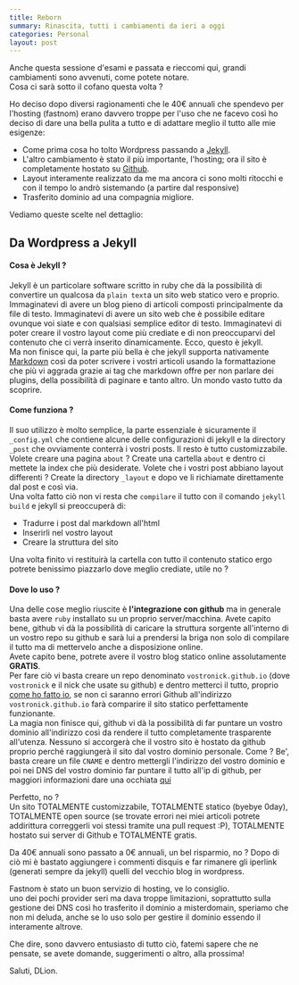 ```yaml
---
title: Reborn
summary: Rinascita, tutti i cambiamenti da ieri a oggi
categories: Personal
layout: post
---
```

Anche questa sessione d'esami e passata e rieccomi qui, grandi cambiamenti sono avvenuti, come potete notare.   
Cosa ci sarà sotto il cofano questa volta ?

Ho deciso dopo diversi ragionamenti che le 40€ annuali che spendevo per l'hosting (fastnom) erano davvero troppe per l'uso che ne facevo così ho deciso di dare una bella pulita a tutto e di adattare meglio il tutto alle mie esigenze:

* Come prima cosa ho tolto Wordpress passando a [Jekyll](http://jekyllrb.com/).
* L'altro cambiamento è stato il più importante, l'hosting; ora il sito è completamente hostato su [Github](http://github.com/).
* Layout interamente realizzato da me ma ancora ci sono molti ritocchi e con il tempo lo andrò sistemando (a partire dal responsive)
* Trasferito dominio ad una compagnia migliore.

Vediamo queste scelte nel dettaglio:

## Da Wordpress a Jekyll

#### Cosa è Jekyll ?

Jekyll è un particolare software scritto in ruby che dà la possibilità di convertire un qualcosa da `plain text`a un sito web statico vero e proprio. Immaginatevi di avere un blog pieno di articoli composti principalmente da file di testo. Immaginatevi di avere un sito web che è possibile editare ovunque voi siate e con qualsiasi semplice editor di testo. Immaginatevi di poter creare il vostro layout come più crediate e di non preoccuparvi del contenuto che ci verrà inserito dinamicamente. Ecco, questo è jekyll.   
Ma non finisce qui, la parte più bella è che jekyll supporta nativamente [Markdown](http://daringfireball.net/projects/markdown/) così da poter scrivere i vostri articoli usando la formattazione che più vi aggrada grazie ai tag che markdown offre per non parlare dei plugins, della possibilità di paginare e tanto altro. Un mondo vasto tutto da scoprire.

#### Come funziona ?

Il suo utilizzo è molto semplice, la parte essenziale è sicuramente il `_config.yml` che contiene alcune delle configurazioni di jekyll e la directory `_post` che ovviamente conterrà i vostri posts. Il resto è tutto customizzabile. Volete creare una pagina `about` ? Create una cartella `about` e dentro ci mettete la index che più desiderate. Volete che i vostri post abbiano layout differenti ? Create la directory `_layout` e dopo ve li richiamate direttamente dal post e così via.    
Una volta fatto ciò non vi resta che `compilare` il tutto con il comando `jekyll build` e jekyll si preoccuperà di:

* Tradurre i post dal markdown all'html
* Inserirli nel vostro layout
* Creare la struttura del sito

Una volta finito vi restituirà la cartella con tutto il contenuto statico ergo potrete benissimo piazzarlo dove meglio crediate, utile no ?

#### Dove lo uso ?

Una delle cose meglio riuscite è **l'integrazione con github** ma in generale basta avere `ruby` installato su un proprio server/macchina.
Avete capito bene, github vi dà la possibilità di caricare la struttura sorgente all'interno di un vostro repo su github e sarà lui a prendersi la briga non solo di compilare il tutto ma di mettervelo anche a disposizione online.    
Avete capito bene, potrete avere il vostro blog statico online assolutamente **GRATIS**.   
Per fare ciò vi basta creare un repo denominato `vostronick.github.io` (dove `vostronick` e il nick che usate su github) e dentro metterci il tutto, proprio [come ho fatto io](https://github.com/dlion/dlion.github.io), se non ci saranno errori Github all'indirizzo `vostronick.github.io` farà comparire il sito statico perfettamente funzionante.   
La magia non finisce qui, github vi dà la possibilità di far puntare un vostro dominio all'indirizzo così da rendere il tutto completamente trasparente all'utenza. Nessuno si accorgerà che il vostro sito è hostato da github proprio perché raggiungerà il sito dal vostro dominio personale. Come ? Be', basta creare un file `CNAME` e dentro mettergli l'indirizzo del vostro dominio e poi nei DNS del vostro dominio far puntare il tutto all'ip di github, per maggiori informazioni dare una occhiata [qui](http://pages.github.com/)

Perfetto, no ?   
Un sito TOTALMENTE customizzabile, TOTALMENTE statico (byebye 0day), TOTALMENTE open source (se trovate errori nei miei articoli potrete addirittura correggerli voi stessi tramite una pull request :P), TOTALMENTE hostato sui server di Github e TOTALMENTE gratis.

Da 40€ annuali sono passato a 0€ annuali, un bel risparmio, no ?
Dopo di ciò mi è bastato aggiungere i commenti disquis e far rimanere gli iperlink (generati sempre da jekyll) quelli del vecchio blog in wordpress.

Fastnom è stato un buon servizio di hosting, ve lo consiglio.   
uno dei pochi provider seri ma dava troppe limitazioni, soprattutto sulla gestione dei DNS così ho trasferito il dominio a misterdomain, speriamo che non mi deluda, anche se lo uso solo per gestire il dominio essendo il interamente altrove.

Che dire, sono davvero entusiasto di tutto ciò, fatemi sapere che ne pensate, se avete domande, suggerimenti o altro, alla prossima!

Saluti, DLion.
